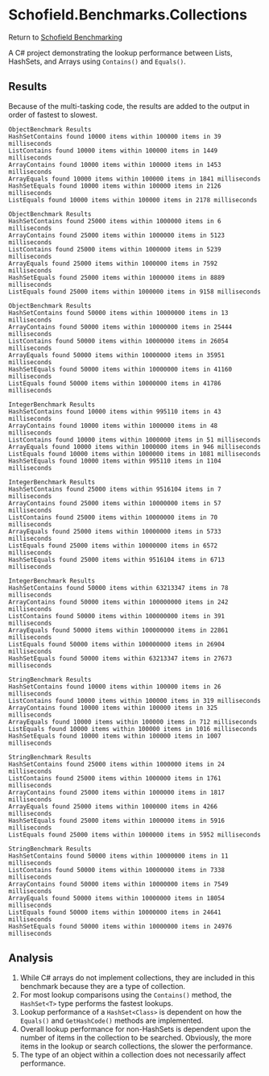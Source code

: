 # Schofield.Benchmarks.Collections

Return to [Schofield Benchmarking](../../README.md)

A C# project demonstrating the lookup performance between Lists, HashSets, and Arrays using `Contains()` and `Equals()`.

## Results
Because of the multi-tasking code, the results are added to the output in order of fastest to slowest.

```
ObjectBenchmark Results
HashSetContains found 10000 items within 100000 items in 39 milliseconds
ListContains found 10000 items within 100000 items in 1449 milliseconds
ArrayContains found 10000 items within 100000 items in 1453 milliseconds
ArrayEquals found 10000 items within 100000 items in 1841 milliseconds
HashSetEquals found 10000 items within 100000 items in 2126 milliseconds
ListEquals found 10000 items within 100000 items in 2178 milliseconds

ObjectBenchmark Results
HashSetContains found 25000 items within 1000000 items in 6 milliseconds
ArrayContains found 25000 items within 1000000 items in 5123 milliseconds
ListContains found 25000 items within 1000000 items in 5239 milliseconds
ArrayEquals found 25000 items within 1000000 items in 7592 milliseconds
HashSetEquals found 25000 items within 1000000 items in 8889 milliseconds
ListEquals found 25000 items within 1000000 items in 9158 milliseconds

ObjectBenchmark Results
HashSetContains found 50000 items within 10000000 items in 13 milliseconds
ArrayContains found 50000 items within 10000000 items in 25444 milliseconds
ListContains found 50000 items within 10000000 items in 26054 milliseconds
ArrayEquals found 50000 items within 10000000 items in 35951 milliseconds
HashSetEquals found 50000 items within 10000000 items in 41160 milliseconds
ListEquals found 50000 items within 10000000 items in 41786 milliseconds

IntegerBenchmark Results
HashSetContains found 10000 items within 995110 items in 43 milliseconds
ArrayContains found 10000 items within 1000000 items in 48 milliseconds
ListContains found 10000 items within 1000000 items in 51 milliseconds
ArrayEquals found 10000 items within 1000000 items in 946 milliseconds
ListEquals found 10000 items within 1000000 items in 1081 milliseconds
HashSetEquals found 10000 items within 995110 items in 1104 milliseconds

IntegerBenchmark Results
HashSetContains found 25000 items within 9516104 items in 7 milliseconds
ArrayContains found 25000 items within 10000000 items in 57 milliseconds
ListContains found 25000 items within 10000000 items in 70 milliseconds
ArrayEquals found 25000 items within 10000000 items in 5733 milliseconds
ListEquals found 25000 items within 10000000 items in 6572 milliseconds
HashSetEquals found 25000 items within 9516104 items in 6713 milliseconds

IntegerBenchmark Results
HashSetContains found 50000 items within 63213347 items in 78 milliseconds
ArrayContains found 50000 items within 100000000 items in 242 milliseconds
ListContains found 50000 items within 100000000 items in 391 milliseconds
ArrayEquals found 50000 items within 100000000 items in 22861 milliseconds
ListEquals found 50000 items within 100000000 items in 26904 milliseconds
HashSetEquals found 50000 items within 63213347 items in 27673 milliseconds

StringBenchmark Results
HashSetContains found 10000 items within 100000 items in 26 milliseconds
ListContains found 10000 items within 100000 items in 319 milliseconds
ArrayContains found 10000 items within 100000 items in 325 milliseconds
ArrayEquals found 10000 items within 100000 items in 712 milliseconds
ListEquals found 10000 items within 100000 items in 1016 milliseconds
HashSetEquals found 10000 items within 100000 items in 1007 milliseconds

StringBenchmark Results
HashSetContains found 25000 items within 1000000 items in 24 milliseconds
ListContains found 25000 items within 1000000 items in 1761 milliseconds
ArrayContains found 25000 items within 1000000 items in 1817 milliseconds
ArrayEquals found 25000 items within 1000000 items in 4266 milliseconds
HashSetEquals found 25000 items within 1000000 items in 5916 milliseconds
ListEquals found 25000 items within 1000000 items in 5952 milliseconds

StringBenchmark Results
HashSetContains found 50000 items within 10000000 items in 11 milliseconds
ListContains found 50000 items within 10000000 items in 7338 milliseconds
ArrayContains found 50000 items within 10000000 items in 7549 milliseconds
ArrayEquals found 50000 items within 10000000 items in 18054 milliseconds
ListEquals found 50000 items within 10000000 items in 24641 milliseconds
HashSetEquals found 50000 items within 10000000 items in 24976 milliseconds
```

## Analysis
1. While C# arrays do not implement collections, they are included in this benchmark because they are a type of collection.
1. For most lookup comparisons using the `Contains()` method, the `HashSet<T>` type performs the fastest lookups.
1. Lookup performance of a `HashSet<Class>` is dependent on how the `Equals()` and `GetHashCode()` methods are implemented.
1. Overall lookup performance for non-HashSets is dependent upon the number of items in the collection to be searched. Obviously, the more items in the lookup or search collections, the slower the performance.
1. The type of an object within a collection does not necessarily affect performance.